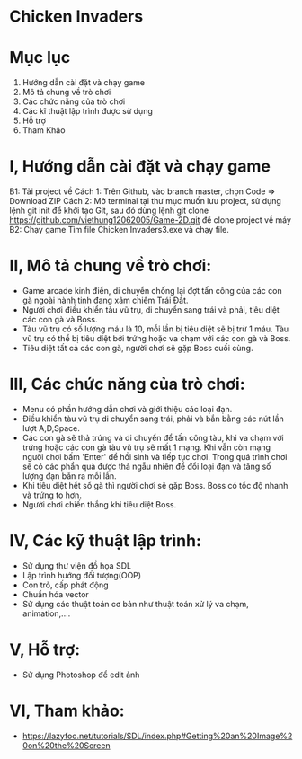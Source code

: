 # Chicken Invaders
# Mục lục
1. Hướng dẫn cài đặt và chạy game
2. Mô tả chung về trò chơi
3. Các chức năng của trò chơi
4. Các kĩ thuật lập trình được sử dụng
5. Hỗ trợ
6. Tham Khảo
# I, Hướng dẫn cài đặt và chạy game
B1: Tải project về
Cách 1: Trên Github, vào branch master, chọn Code => Download ZIP
Cách 2: Mở terminal tại thư mục muốn lưu project, sử dụng lệnh git init để khởi tạo Git, sau đó dùng lệnh git clone https://github.com/viethung12062005/Game-2D.git để clone project về máy
B2: Chạy game
Tìm file Chicken Invaders3.exe và chạy file.
# II, Mô tả chung về trò chơi:
- Game arcade kinh điển, di chuyển chống lại đợt tấn công của các con gà ngoài hành tinh đang xâm chiếm Trái Đất.
- Người chơi điều khiển tàu vũ trụ, di chuyển sang trái và phải, tiêu diệt các con gà và Boss.
- Tàu vũ trụ có số lượng máu là 10, mỗi lần bị tiêu diệt sẽ bị trừ 1 máu. Tàu vũ trụ có thể bị tiêu diệt bởi trứng hoặc va chạm với các con gà và Boss.
- Tiêu diệt tất cả các con gà, người chơi sẽ gặp Boss cuối cùng.
# III, Các chức năng của trò chơi:
- Menu có phần hướng dẫn chơi và giới thiệu các loại đạn.
- Điều khiển tàu vũ trụ di chuyển sang trái, phải và bắn bằng các nút lần lượt A,D,Space.
- Các con gà sẽ thả trứng và di chuyển để tấn công tàu, khi va chạm với trứng hoặc các con gà tàu vũ trụ sẽ mất 1 mạng. Khi vẫn còn mạng người chơi bấm 'Enter' để hồi sinh và tiếp tục chơi. Trong quá trình chơi sẽ có các phần quà được thả ngẫu nhiên để đổi loại đạn và tăng số lượng đạn bắn ra mỗi lần.
- Khi tiêu diệt hết số gà thì người chơi sẽ gặp Boss. Boss có tốc độ nhanh và trứng to hơn.
- Người chơi chiến thắng khi tiêu diệt Boss.
# IV, Các kỹ thuật lập trình:
- Sử dụng thư viện đồ họa SDL
- Lập trình hướng đối tượng(OOP)
- Con trỏ, cấp phát động
- Chuẩn hóa vector
- Sử dụng các thuật toán cơ bản như thuật toán xử lý va chạm, animation,....
# V, Hỗ trợ:
- Sử dụng Photoshop để edit ảnh
# VI, Tham khảo:
- https://lazyfoo.net/tutorials/SDL/index.php#Getting%20an%20Image%20on%20the%20Screen
